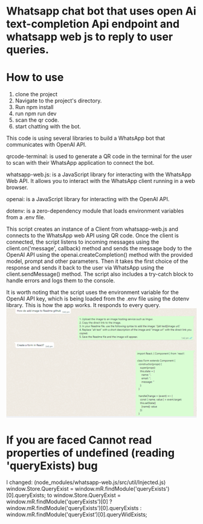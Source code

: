 # Whatsapp chat bot that uses open Ai text-completion Api endpoint and whatsapp web js to reply to user queries.

# How to use
 1. clone the project
 2. Navigate to the project's directory.
 3. Run npm install
 4. run npm run dev
 5. scan the qr code.
 6. start chatting with the bot.


This code is using several libraries to build a WhatsApp bot that communicates with OpenAI API.

qrcode-terminal: is used to generate a QR code in the terminal for the user to scan with their WhatsApp application to connect the bot.

whatsapp-web.js: is a JavaScript library for interacting with the WhatsApp Web API. It allows you to interact with the WhatsApp client running in a web browser.

openai: is a JavaScript library for interacting with the OpenAI API.

dotenv: is a zero-dependency module that loads environment variables from a .env file.

This script creates an instance of a Client from whatsapp-web.js and connects to the WhatsApp web API using QR code.
Once the client is connected, the script listens to incoming messages using the client.on('message', callback) method and sends the message body to the OpenAI API using the openai.createCompletion() method with the provided model, prompt and other parameters.
Then it takes the first choice of the response and sends it back to the user via WhatsApp using the client.sendMessage() method.
The script also includes a try-catch block to handle errors and logs them to the console.

It is worth noting that the script uses the environment variable for the OpenAI API key, which is being loaded from the .env file using the dotenv library.
This is how the app works. It responds to every query. 
![My Image](Capture.PNG)

# If you are faced Cannot read properties of undefined (reading 'queryExists) bug
I changed: (node_modules/whatsapp-web.js/src/util/Injected.js) window.Store.QueryExist = window.mR.findModule('queryExists')[0].queryExists;
to window.Store.QueryExist = window.mR.findModule('queryExists')[0] ? window.mR.findModule('queryExists')[0].queryExists : window.mR.findModule('queryExist')[0].queryWidExists;
